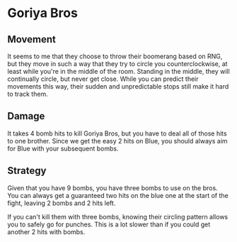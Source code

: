 # Goriya Bros
## Movement

It seems to me that they choose to throw their boomerang based on RNG, but they move in such a way that they try to circle you counterclockwise, at least while you're in the middle of the room. Standing in the middle, they will continually circle, but never get close. While you can predict their movements this way, their sudden and unpredictable stops still make it hard to track them.


## Damage
It takes 4 bomb hits to kill Goriya Bros, but you have to deal all of those hits to one brother. Since we get the easy 2 hits on Blue, you should always aim for Blue with your subsequent bombs.

## Strategy

Given that you have 9 bombs, you have three bombs to use on the bros. You can always get a guaranteed two hits on the blue one at the start of the fight, leaving 2 bombs and 2 hits left.

If you can't kill them with three bombs, knowing their circling pattern allows you to safely go for punches. This is a lot slower than if you could get another 2 hits with bombs.
